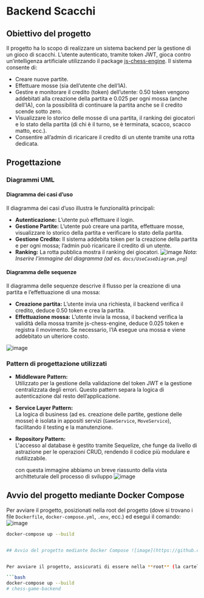# Backend Scacchi

## Obiettivo del progetto

Il progetto ha lo scopo di realizzare un sistema backend per la gestione di un gioco di scacchi. L’utente autenticato, tramite token JWT, gioca contro un’intelligenza artificiale utilizzando il package [js-chess-engine](https://www.npmjs.com/package/js-chess-engine). Il sistema consente di:
- Creare nuove partite.
- Effettuare mosse (sia dell’utente che dell’IA).
- Gestire e monitorare il credito (token) dell’utente: 0.50 token vengono addebitati alla creazione della partita e 0.025 per ogni mossa (anche dell’IA), con la possibilità di continuare la partita anche se il credito scende sotto zero.
- Visualizzare lo storico delle mosse di una partita, il ranking dei giocatori e lo stato della partita (di chi è il turno, se è terminata, scacco, scacco matto, ecc.).
- Consentire all’admin di ricaricare il credito di un utente tramite una rotta dedicata.

## Progettazione

### Diagrammi UML

#### Diagramma dei casi d’uso
Il diagramma dei casi d’uso illustra le funzionalità principali:
- **Autenticazione:** L’utente può effettuare il login.
- **Gestione Partite:** L’utente può creare una partita, effettuare mosse, visualizzare lo storico della partita e verificare lo stato della partita.
- **Gestione Credito:** Il sistema addebita token per la creazione della partita e per ogni mossa; l’admin può ricaricare il credito di un utente.
- **Ranking:** La rotta pubblica mostra il ranking dei giocatori.
![image](https://github.com/user-attachments/assets/f2313c99-f31a-4872-9474-a4df4bbdf77b)
*Nota: Inserire l’immagine del diagramma (ad es. `docs/UseCaseDiagram.png`)*

#### Diagramma delle sequenze

Il diagramma delle sequenze descrive il flusso per la creazione di una partita e l’effettuazione di una mossa:
- **Creazione partita:** L’utente invia una richiesta, il backend verifica il credito, deduce 0.50 token e crea la partita.
- **Effettuazione mossa:** L’utente invia la mossa, il backend verifica la validità della mossa tramite js-chess-engine, deduce 0.025 token e registra il movimento. Se necessario, l’IA esegue una mossa e viene addebitato un ulteriore costo.

![image](https://github.com/user-attachments/assets/1fc46c46-444d-4395-a50d-ff4143e955c0)



### Pattern di progettazione utilizzati

- **Middleware Pattern:**  
  Utilizzato per la gestione della validazione del token JWT e la gestione centralizzata degli errori. Questo pattern separa la logica di autenticazione dal resto dell’applicazione.
  
- **Service Layer Pattern:**  
  La logica di business (ad es. creazione delle partite, gestione delle mosse) è isolata in appositi servizi (`GameService`, `MoveService`), facilitando il testing e la manutenzione.
  
- **Repository Pattern:**  
  L'accesso al database è gestito tramite Sequelize, che funge da livello di astrazione per le operazioni CRUD, rendendo il codice più modulare e riutilizzabile.


  con questa immagine abbiamo  un breve riassunto  della vista architteturale dell processo di sviluppo
  ![image](https://github.com/user-attachments/assets/97211e12-2183-4775-82ca-0020d9dc4a38)


## Avvio del progetto mediante Docker Compose

Per avviare il progetto, posizionati nella root del progetto (dove si trovano i file `Dockerfile`, `docker-compose.yml`, `.env`, ecc.) ed esegui il comando:
![image](https://github.com/user-attachments/assets/4162e622-3a72-4248-ba05-64ea097a9492)
```bash
docker-compose up --build


## Avvio del progetto mediante Docker Compose ![image](https://github.com/user-attachments/assets/560d49aa-a037-4b0f-8144-30692ff11d7d)


Per avviare il progetto, assicurati di essere nella **root** (la cartella principale del progetto contenente `Dockerfile`, `docker-compose.yml`, `.env`, ecc.) ed esegui:

```bash
docker-compose up --build
# chess-game-backend
 
